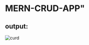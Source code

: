 # MERN-CRUD-APP" 

##  output:


![curd](https://github.com/santoshpeddinti31/MERN-CRUD-APP/assets/90918404/bbf68b0c-8b18-4de3-b8ee-309a8f2d991f)
